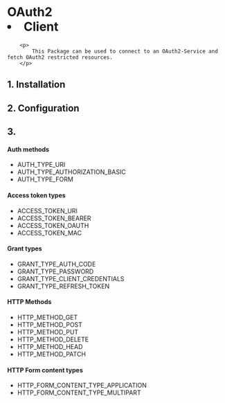 <h1>OAuth2 <li>Client</h1>

        <p>
            This Package can be used to connect to an OAuth2-Service and fetch OAuth2 restricted resources.
        </p>

<h2>1. Installation</h2>


<h2>2. Configuration</h2>


<h2>3.</h2>

<h4>Auth methods</h4>
<ul>
    <li>AUTH_TYPE_URI</li>
    <li>AUTH_TYPE_AUTHORIZATION_BASIC</li>
    <li>AUTH_TYPE_FORM</li>
</ul>

<h4>Access token types</h4>
<ul>
    <li>ACCESS_TOKEN_URI</li>
    <li>ACCESS_TOKEN_BEARER</li>
    <li>ACCESS_TOKEN_OAUTH</li>
    <li>ACCESS_TOKEN_MAC</li>
</ul>

<h4>Grant types</h4>
<ul>
    <li>GRANT_TYPE_AUTH_CODE</li>
    <li>GRANT_TYPE_PASSWORD</li>
    <li>GRANT_TYPE_CLIENT_CREDENTIALS</li>
    <li>GRANT_TYPE_REFRESH_TOKEN</li>
</ul>

<h4>HTTP Methods</h4>
<ul>
    <li>HTTP_METHOD_GET</li>
    <li>HTTP_METHOD_POST</li>
    <li>HTTP_METHOD_PUT</li>
    <li>HTTP_METHOD_DELETE</li>
    <li>HTTP_METHOD_HEAD</li>
    <li>HTTP_METHOD_PATCH</li>
</ul>

<h4>HTTP Form content types</h4>
<ul>
    <li>HTTP_FORM_CONTENT_TYPE_APPLICATION</li>
    <li>HTTP_FORM_CONTENT_TYPE_MULTIPART</li>
</ul>